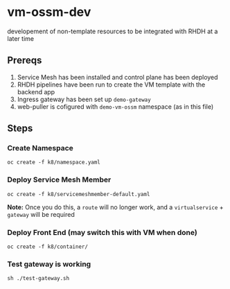 # vm-ossm-dev
developement of non-template resources to be integrated with RHDH at a later time

## Prereqs
1. Service Mesh has been installed and control plane has been deployed
2. RHDH pipelines have been run to create the VM template with the backend app
3. Ingress gateway has been set up `demo-gateway`
4. web-puller is cofigured with `demo-vm-ossm` namespace (as in this file)

## Steps
### Create Namespace
`oc create -f k8/namespace.yaml`

### Deploy Service Mesh Member
`oc create -f k8/servicemeshmember-default.yaml`  

**Note:** Once you do this, a `route` will no longer work, and a 
`virtualservice` + `gateway` will be required

### Deploy Front End (may switch this with VM when done)
`oc create -f k8/container/`

### Test gateway is working
`sh ./test-gateway.sh`
